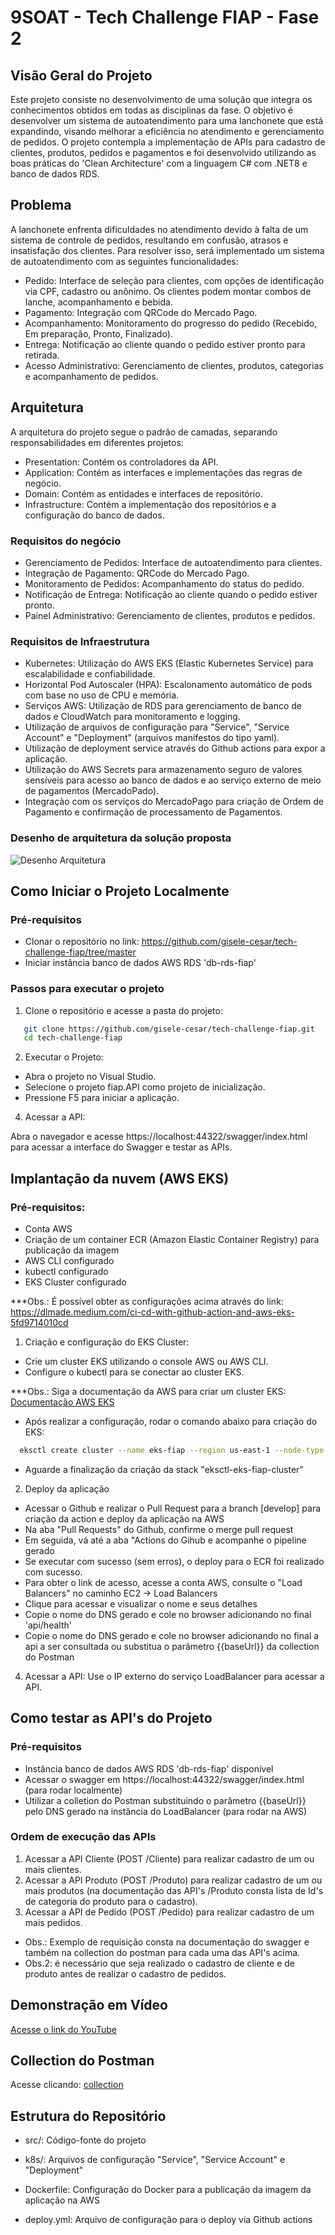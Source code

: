 # 9SOAT - Tech Challenge FIAP - Fase 2

## Visão Geral do Projeto

Este projeto consiste no desenvolvimento de uma solução que integra os conhecimentos obtidos em todas as disciplinas da fase. O objetivo é desenvolver um sistema de autoatendimento para uma lanchonete que está expandindo, visando melhorar a eficiência no atendimento e gerenciamento de pedidos.
O projeto contempla a implementação de APIs para cadastro de clientes, produtos, pedidos e pagamentos e foi desenvolvido utilizando as boas práticas do 'Clean Architecture' com a linguagem C# com .NET8 e banco de dados RDS.

## Problema

A lanchonete enfrenta dificuldades no atendimento devido à falta de um sistema de controle de pedidos, resultando em confusão, atrasos e insatisfação dos clientes. Para resolver isso, será implementado um sistema de autoatendimento com as seguintes funcionalidades:

 - Pedido: Interface de seleção para clientes, com opções de identificação via CPF, cadastro ou anônimo. Os clientes podem montar combos de lanche, acompanhamento e bebida.
 - Pagamento: Integração com QRCode do Mercado Pago.
 - Acompanhamento: Monitoramento do progresso do pedido (Recebido, Em preparação, Pronto, Finalizado).
 - Entrega: Notificação ao cliente quando o pedido estiver pronto para retirada.
 - Acesso Administrativo: Gerenciamento de clientes, produtos, categorias e acompanhamento de pedidos.

 ## Arquitetura

 A arquitetura do projeto segue o padrão de camadas, separando responsabilidades em diferentes projetos:
   - Presentation: Contém os controladores da API.
   - Application: Contém as interfaces e implementações das regras de negócio.
   - Domain: Contém as entidades e interfaces de repositório.
   - Infrastructure: Contém a implementação dos repositórios e a configuração do banco de dados.

 ### Requisitos do negócio

 - Gerenciamento de Pedidos: Interface de autoatendimento para clientes.
 - Integração de Pagamento: QRCode do Mercado Pago.
 - Monitoramento de Pedidos: Acompanhamento do status do pedido.
 - Notificação de Entrega: Notificação ao cliente quando o pedido estiver pronto.
 - Painel Administrativo: Gerenciamento de clientes, produtos e pedidos.

 ### Requisitos de Infraestrutura

 - Kubernetes: Utilização do AWS EKS (Elastic Kubernetes Service) para escalabilidade e confiabilidade.
 - Horizontal Pod Autoscaler (HPA): Escalonamento automático de pods com base no uso de CPU e memória.
 - Serviços AWS: Utilização de RDS para gerenciamento de banco de dados e CloudWatch para monitoramento e logging.
 - Utilização de arquivos de configuração para "Service", "Service Account" e "Deployment" (arquivos manifestos do tipo yaml).
 - Utilização de deployment service através do Github actions para expor a aplicação.
 - Utilização do AWS Secrets para armazenamento seguro de valores sensíveis para acesso ao banco de dados e ao serviço externo de meio de pagamentos (MercadoPado).
 - Integração com os serviços do MercadoPago para criação de Ordem de Pagamento e confirmação de processamento de Pagamentos.

 ### Desenho de arquitetura da solução proposta

 ![Desenho Arquitetura](docs/Desenho%20Arquitetura.jpg)

## Como Iniciar o Projeto Localmente

### Pré-requisitos

- Clonar o repositório no link: https://github.com/gisele-cesar/tech-challenge-fiap/tree/master
- Iniciar instância banco de dados AWS RDS 'db-rds-fiap'

### Passos para executar o projeto

1. Clone o repositório e acesse a pasta do projeto:

```bash
   git clone https://github.com/gisele-cesar/tech-challenge-fiap.git
   cd tech-challenge-fiap
```

2. Executar o Projeto:
 -  Abra o projeto no Visual Studio.
 -  Selecione o projeto fiap.API como projeto de inicialização.
 -  Pressione F5 para iniciar a aplicação.

4.	Acessar a API:
   
   Abra o navegador e acesse https://localhost:44322/swagger/index.html para acessar a interface do Swagger e testar as APIs.

## Implantação da nuvem (AWS EKS)

### Pré-requisitos:

 - Conta AWS
 - Criação de um container ECR (Amazon Elastic Container Registry) para publicação da imagem
 - AWS CLI configurado
 - kubectl configurado
 - EKS Cluster configurado

 ***Obs.: É possível obter as configurações acima através do link: https://dlmade.medium.com/ci-cd-with-github-action-and-aws-eks-5fd9714010cd


1. Criação e configuração do EKS Cluster: 

 - Crie um cluster EKS utilizando o console AWS ou AWS CLI.
 - Configure o kubectl para se conectar ao cluster EKS.

 ***Obs.: Siga a documentação da AWS para criar um cluster EKS: [Documentação AWS EKS](https://docs.aws.amazon.com/pt_br/eks/latest/userguide/getting-started.html)

 - Após realizar a configuração, rodar o comando abaixo para criação do EKS:
 ```bash
   eksctl create cluster --name eks-fiap --region us-east-1 --node-type t3.micro
```
 - Aguarde a finalização da criação da stack "eksctl-eks-fiap-cluster"

2. Deploy da aplicação

 - Acessar o Github e realizar o Pull Request para a branch [develop] para criação da action e deploy da aplicação na AWS
 - Na aba "Pull Requests" do Github, confirme o merge pull request
 - Em seguida, vá até a aba "Actions do Gihub e acompanhe o pipeline gerado
 - Se executar com sucesso (sem erros), o deploy para o ECR foi realizado com sucesso.
 - Para obter o link de acesso, acesse a conta AWS, consulte o "Load Balancers" no caminho EC2 -> Load Balancers
 - Clique para acessar e visualizar o nome e seus detalhes
 - Copie o nome do DNS gerado e cole no browser adicionando no final 'api/health'
 - Copie o nome do DNS gerado e cole no browser adicionando no final a api a ser consultada ou substitua o parâmetro {{baseUrl}} da collection do Postman

4. Acessar a API: Use o IP externo do serviço LoadBalancer para acessar a API.


## Como testar as API's do Projeto

### Pré-requisitos

- Instância banco de dados AWS RDS 'db-rds-fiap' disponível
- Acessar o swagger em https://localhost:44322/swagger/index.html (para rodar localmente)
- Utilizar a colletion do Postman substituindo o parâmetro {{baseUrl}} pelo DNS gerado na instância do LoadBalancer  (para rodar na AWS)

### Ordem de execução das APIs

1. Acessar a API Cliente (POST /Cliente) para realizar cadastro de um ou mais clientes.
2. Acessar a API Produto (POST /Produto) para realizar cadastro de um ou mais produtos (na documentação das API's /Produto consta lista de Id's de categoria do produto para o cadastro).
3. Acessar a API de Pedido (POST /Pedido) para realizar cadastro de um mais pedidos.

- Obs.: Exemplo de requisição consta na documentação do swagger e também na collection do postman para cada uma das API's acima.
- Obs.2: é necessário que seja realizado o cadastro de cliente e de produto antes de realizar o cadastro de pedidos.

## Demonstração em Vídeo

[Acesse o link do YouTube](https://www.youtube.com/watch?v=A6mOvoZ_910)

## Collection do Postman

Acesse clicando: [collection](docs/9SOAT%20-%20Tech%20Challenge%20-%20Fase%202.postman_collection.json)

## Estrutura do Repositório

 - src/: Código-fonte do projeto

 - k8s/: Arquivos de configuração "Service", "Service Account" e "Deployment"

 - Dockerfile: Configuração do Docker para a publicação da imagem da aplicação na AWS

 - deploy.yml: Arquivo de configuração para o deploy via Github actions
